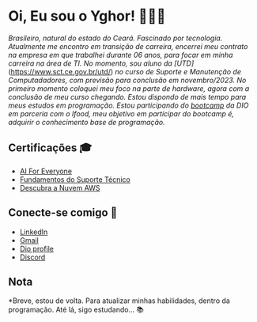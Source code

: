 # Oi, Eu sou o Yghor! 👨🏽‍💻

*Brasileiro, natural do estado do Ceará. Fascinado por tecnologia. Atualmente me encontro em transição de carreira, encerrei meu contrato na empresa em que trabalhei durante 06 anos, para focar em minha carreira na área de TI. No momento, sou aluno da [UTD]*(https://www.sct.ce.gov.br/utd/) *no curso de Suporte e Manutenção de Computadadores, com previsão para conclusão em novembro/2023.*
*No primeiro momento coloquei meu foco na parte de hardware, agora com a conclusão de meu curso chegando. Estou dispondo de mais tempo para meus estudos em programação. Estou participando do [bootcamp](https://web.dio.me/track/potencia-tech-ifood-programacao-do-zero) da DIO em parceria com o Ifood, meu objetivo em participar do bootcamp é, adquirir o conhecimento base de programação.*

## Certificações 🎓

* [AI For Everyone](https://coursera.org/share/08d2f6e5e00e16ea34cda2290bacc240)
* [Fundamentos do Suporte Técnico](https://coursera.org/share/137fc0266746736ef93e9147dbfffada)
* [Descubra a Nuvem AWS](https://www.dio.me/certificate/FC58DF24)

## Conecte-se comigo 📲

* [LinkedIn](https://www.linkedin.com/in/yghor-almeida-87424a222/)
* [Gmail](yghor96@gmail.com)
* [Dio profile](https://www.dio.me/users/yghor96)
* [Discord](https://discord.com/channels/@me/917963828510199868)


## Nota
*Breve, estou de volta. Para atualizar minhas habilidades, dentro da programação. Até lá, sigo estudando... 📚
